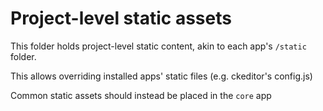 # Project-level static assets

This folder holds project-level static content, akin to each app's `/static` folder.

This allows overriding installed apps' static files (e.g. ckeditor's config.js)

Common static assets should instead be placed in the `core` app
